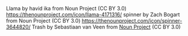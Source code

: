 Llama by havid ika from Noun Project (CC BY 3.0) https://thenounproject.com/icon/llama-4171316/
spinner by Zach Bogart from Noun Project (CC BY 3.0) https://thenounproject.com/icon/spinner-3644820/
Trash by Sebastiaan van Veen from <a href="https://thenounproject.com/browse/icons/term/trash/" target="_blank" title="Trash Icons">Noun Project</a> (CC BY 3.0)
